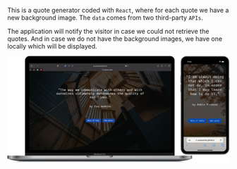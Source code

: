 This is a quote generator coded with `React`, where for each quote we have a new background image. The `data` comes from two third-party `APIs`.

The application will notify the visitor in case we could not retrieve the quotes. And in case we do not have the background images, we have one locally which will be displayed.

<img src ="./src/assets/screenshot.png"></img>
